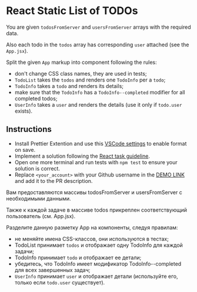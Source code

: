 # React Static List of TODOs

You are given `todosFromServer` and `usersFromServer` arrays with the required data.

Also each todo in the `todos` array has corresponding `user` attached (see the `App.jsx`).

Split the given `App` markup into component following the rules:

- don't change CSS class names, they are used in tests;
- `TodoList` takes the `todos` and renders one `TodoInfo` per a `todo`;
- `TodoInfo` takes a `todo` and renders its details;
- make sure that the `TodoInfo` has a `TodoInfo--completed` modifier for all completed todos;
- `UserInfo` takes a `user` and renders the details (use it only if `todo.user` exists).

## Instructions
- Install Prettier Extention and use this [VSCode settings](https://mate-academy.github.io/fe-program/tools/vscode/settings.json) to enable format on save.
- Implement a solution following the [React task guideline](https://github.com/mate-acad›emy/react_task-guideline#react-tasks-guideline).
- Open one more terminal and run tests with `npm test` to ensure your solution is correct.
- Replace `<your_account>` with your Github username in the [DEMO LINK](https://<your_account>.github.io/react_static-list-of-todos-js/) and add it to the PR description.

Вам предоставляются массивы todosFromServer и usersFromServer с необходимыми данными.

Также к каждой задаче в массиве todos прикреплен соответствующий пользователь (см. App.jsx).

Разделите данную разметку App на компоненты, следуя правилам:

- не меняйте имена CSS-классов, они используются в тестах;
- TodoList принимает `todos` и отображает одну TodoInfo для каждой задачи;
- TodoInfo принимает `todo` и отображает ее детали;
- убедитесь, что TodoInfo имеет модификатор TodoInfo--completed для всех завершенных задач;
- `UserInfo` принимает `user` и отображает детали (используйте его, только если `todo.user` существует).
